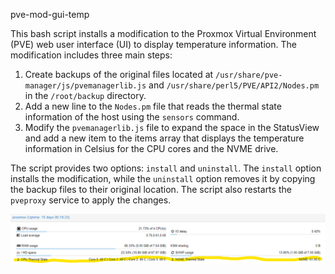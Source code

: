 pve-mod-gui-temp

This bash script installs a modification to the Proxmox Virtual Environment (PVE) web user interface (UI) to display temperature information. The modification includes three main steps:

1. Create backups of the original files located at `/usr/share/pve-manager/js/pvemanagerlib.js` and `/usr/share/perl5/PVE/API2/Nodes.pm` in the `/root/backup` directory.
2. Add a new line to the `Nodes.pm` file that reads the thermal state information of the host using the `sensors` command.
3. Modify the `pvemanagerlib.js` file to expand the space in the StatusView and add a new item to the items array that displays the temperature information in Celsius for the CPU cores and the NVME drive.

The script provides two options: `install` and `uninstall`. The `install` option installs the modification, while the `uninstall` option removes it by copying the backup files to their original location. The script also restarts the `pveproxy` service to apply the changes.

![alt text](https://github.com/Meliox/PVE-mods/blob/aster/pve-mod-temp.png?raw=true)
